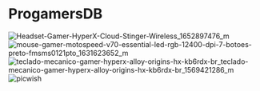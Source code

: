 # ProgamersDB
![Headset-Gamer-HyperX-Cloud-Stinger-Wireless_1652897476_m](https://user-images.githubusercontent.com/106850140/190209382-c8306150-09d3-46fa-8756-53cbd332ac3a.png)
![mouse-gamer-motospeed-v70-essential-led-rgb-12400-dpi-7-botoes-preto-fmsms0121pto_1631623652_m](https://user-images.githubusercontent.com/106850140/190209389-3adc8c5d-d9e9-4d25-b466-f63dde8d296f.png)
![teclado-mecanico-gamer-hyperx-alloy-origins-hx-kb6rdx-br_teclado-mecanico-gamer-hyperx-alloy-origins-hx-kb6rdx-br_1569421286_m](https://user-images.githubusercontent.com/106850140/190209392-453d6888-a98f-4ea4-b6e5-47d3c1426acb.png)
![picwish](https://user-images.githubusercontent.com/106850140/190209395-54e3525e-ca60-407b-abfa-d6e9bec24698.png)
